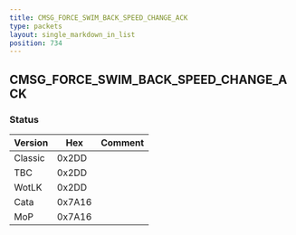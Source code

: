 ```yaml
---
title: CMSG_FORCE_SWIM_BACK_SPEED_CHANGE_ACK
type: packets
layout: single_markdown_in_list
position: 734
---
```


## CMSG_FORCE_SWIM_BACK_SPEED_CHANGE_ACK

### Status

Version    | Hex        | Comment
---------- | ---------- | ---------- 
Classic    | 0x2DD      | 
TBC        | 0x2DD      | 
WotLK      | 0x2DD      | 
Cata       | 0x7A16     | 
MoP        | 0x7A16     | 
